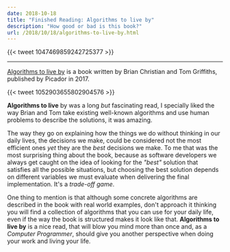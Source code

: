 ```yaml
---
date: 2018-10-18
title: "Finished Reading: Algorithms to live by"
description: "How good or bad is this book?"
url: /2018/10/18/algorithms-to-live-by.html
---
```


{{< tweet 1047469859242725377 >}}

---

[Algorithms to live by](http://algorithmstoliveby.com/) is a book written by Brian Christian and Tom Griffiths, published by Picador in 2017.

{{< tweet 1052903655802904576 >}}

**Algorithms to live** by was a long _but_ fascinating read, I specially liked the way Brian and Tom take existing well-known algorithms and use human problems to describe the solutions, it was amazing.

The way they go on explaining how the things we do without thinking in our daily lives, the decisions we make, could be considered not the most efficient ones _yet_ they are the _best_ decisions we make. To me that was the most surprising thing about the book, because as software developers we always get caught on the idea of looking for the _"best"_ solution that satisfies all the possible situations, but choosing the best solution depends on different variables we must evaluate when delivering the final implementation. It's a _trade-off game_.

One thing to mention is that although some concrete algorithms are described in the book with real world examples, don't approach it thinking you will find a collection of algorithms that you can use for your daily life, even if the way the book is structured makes it look like that. **Algorithms to live by** is a nice read, that will blow you mind more than once and, as a _Computer Programmer_, should give you another perspective when doing your work and living your life.
